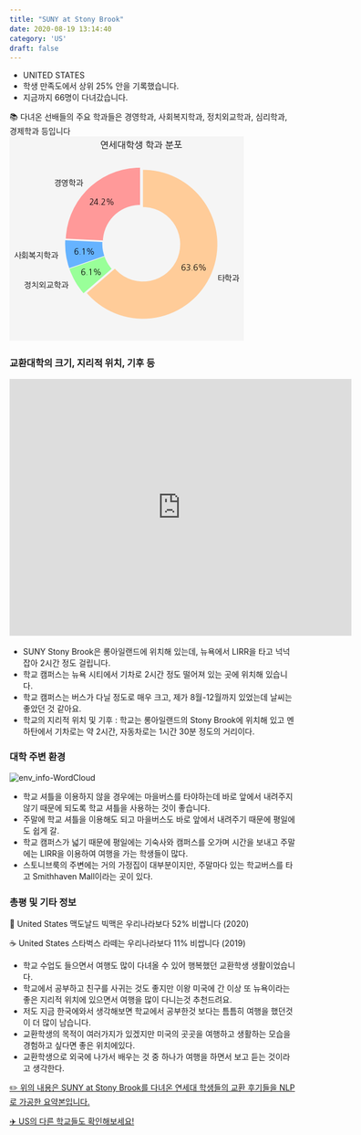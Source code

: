 ```yaml
---
title: "SUNY at Stony Brook"
date: 2020-08-19 13:14:40
category: 'US'
draft: false
---
```



* UNITED STATES
* 학생 만족도에서 상위 25% 안을 기록했습니다.
* 지금까지 66명이 다녀갔습니다. 

📚 다녀온 선배들의 주요 학과들은 경영학과, 사회복지학과, 정치외교학과, 심리학과, 경제학과 등입니다
![department-info](../plots/US000173.png)
### 교환대학의 크기, 지리적 위치, 기후 등
<iframe
width="600"
height="450"
frameborder="0" style="border:0"
src="https://www.google.com/maps/embed/v1/place?key=AIzaSyC9e1AME-pVmWC4hBpFdu5S4dKzyepa3HQ&q=SUNY+at+Stony+Brook&center=40.9123761,-73.12338890000002&zoom=14" allowfullscreen>
</iframe>

* SUNY Stony Brook은 롱아일랜드에 위치해 있는데, 뉴욕에서 LIRR을 타고 넉넉잡아 2시간 정도 걸립니다.
* 학교 캠퍼스는 뉴욕 시티에서 기차로 2시간 정도 떨어져 있는 곳에 위치해 있습니다.
* 학교 캠퍼스는 버스가 다닐 정도로 매우 크고, 제가 8월-12월까지 있었는데 날씨는 좋았던 것 같아요.
* 학교의 지리적 위치 및 기후 : 학교는 롱아일랜드의 Stony Brook에 위치해 있고 멘하탄에서 기차로는 약 2시간, 자동차로는 1시간 30분 정도의 거리이다.


### 대학 주변 환경

![env_info-WordCloud](../univ_wordclouds_okt/env_info/US000173_env_info_okt.png)

* 학교 셔틀을 이용하지 않을 경우에는 마을버스를 타야하는데 바로 앞에서 내려주지 않기 때문에 되도록 학교 셔틀을 사용하는 것이 좋습니다.
* 주말에 학교 셔틀을 이용해도 되고 마을버스도 바로 앞에서 내려주기 때문에 평일에도 쉽게 갈.
* 학교 캠퍼스가 넓기 때문에 평일에는 기숙사와 캠퍼스를 오가며 시간을 보내고 주말에는 LIRR을 이용하여 여행을 가는 학생들이 많다.
* 스토니브룩의 주변에는 거의 가정집이 대부분이지만, 주말마다 있는 학교버스를 타고 Smithhaven Mall이라는 곳이 있다.


### 총평 및 기타 정보 
🍔 United States 맥도날드 빅맥은 우리나라보다 52% 비쌉니다 (2020)

☕️ United States 스타벅스 라떼는 우리나라보다 11% 비쌉니다 (2019)
* 학교 수업도 들으면서 여행도 많이 다녀올 수 있어 행복했던 교환학생 생활이었습니다.
* 학교에서 공부하고 친구를 사귀는 것도 좋지만 이왕 미국에 간 이상 또 뉴욕이라는 좋은 지리적 위치에 있으면서 여행을 많이 다니는것 추천드려요.
* 저도 지금 한국에와서 생각해보면 학교에서 공부한것 보다는 틈틈히 여행을 했던것이 더 많이 남습니다.
* 교환학생의 목적이 여러가지가 있겠지만 미국의 곳곳을 여행하고 생활하는 모습을 경험하고 싶다면 좋은 위치에있다.
* 교환학생으로 외국에 나가서 배우는 것 중 하나가 여행을 하면서 보고 듣는 것이라고 생각한다.


[✏️ 위의 내용은 SUNY at Stony Brook를 다녀온 연세대 학생들의 교환 후기들을 NLP로 가공한 요약본입니다.](http://oia.yonsei.ac.kr/partner/expReport.asp?ucode=US000173&bgbn=A)

[✈️ US의 다른 학교들도 확인해보세요!](https://yonsei-exchange.netlify.app/?category=US)
